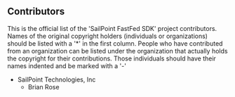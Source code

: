 Contributors
--------------
This is the official list of the 'SailPoint FastFed SDK' project contributors.
Names of the original copyright holders (individuals or organizations)
should be listed with a '*' in the first column. People who have 
contributed from an organization can be listed under the organization
that actually holds the copyright for their contributions. 
Those individuals should have their names indented and be marked with a '-'
 
* SailPoint Technologies, Inc
  - Brian Rose
  
